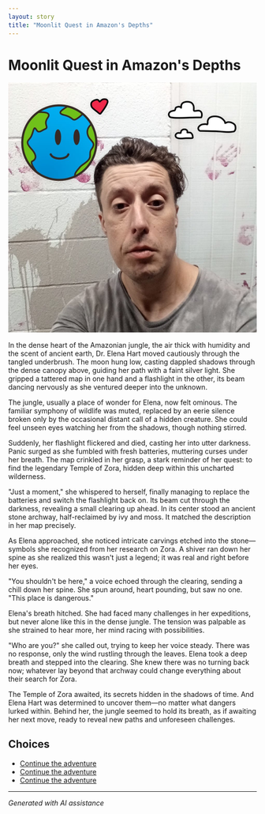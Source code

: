 ```yaml
---
layout: story
title: "Moonlit Quest in Amazon's Depths"
---
```


# Moonlit Quest in Amazon's Depths

![Moonlit Quest in Amazon's Depths](../input_images/314598570_5848149695279418_2663164436116368473_n.jpg)

In the dense heart of the Amazonian jungle, the air thick with humidity and the scent of ancient earth, Dr. Elena Hart moved cautiously through the tangled underbrush. The moon hung low, casting dappled shadows through the dense canopy above, guiding her path with a faint silver light. She gripped a tattered map in one hand and a flashlight in the other, its beam dancing nervously as she ventured deeper into the unknown.

The jungle, usually a place of wonder for Elena, now felt ominous. The familiar symphony of wildlife was muted, replaced by an eerie silence broken only by the occasional distant call of a hidden creature. She could feel unseen eyes watching her from the shadows, though nothing stirred.

Suddenly, her flashlight flickered and died, casting her into utter darkness. Panic surged as she fumbled with fresh batteries, muttering curses under her breath. The map crinkled in her grasp, a stark reminder of her quest: to find the legendary Temple of Zora, hidden deep within this uncharted wilderness.

"Just a moment," she whispered to herself, finally managing to replace the batteries and switch the flashlight back on. Its beam cut through the darkness, revealing a small clearing up ahead. In its center stood an ancient stone archway, half-reclaimed by ivy and moss. It matched the description in her map precisely.

As Elena approached, she noticed intricate carvings etched into the stone—symbols she recognized from her research on Zora. A shiver ran down her spine as she realized this wasn't just a legend; it was real and right before her eyes.

"You shouldn't be here," a voice echoed through the clearing, sending a chill down her spine. She spun around, heart pounding, but saw no one. "This place is dangerous."

Elena's breath hitched. She had faced many challenges in her expeditions, but never alone like this in the dense jungle. The tension was palpable as she strained to hear more, her mind racing with possibilities.

"Who are you?" she called out, trying to keep her voice steady. There was no response, only the wind rustling through the leaves. Elena took a deep breath and stepped into the clearing. She knew there was no turning back now; whatever lay beyond that archway could change everything about their search for Zora.

The Temple of Zora awaited, its secrets hidden in the shadows of time. And Elena Hart was determined to uncover them—no matter what dangers lurked within. Behind her, the jungle seemed to hold its breath, as if awaiting her next move, ready to reveal new paths and unforeseen challenges.


## Choices

* [Continue the adventure](./20221113_161512.md)
* [Continue the adventure](./20221013_125636.md)
* [Continue the adventure](./20221013_144305.md)


---
*Generated with AI assistance*
